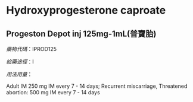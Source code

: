 # Hydroxyprogesterone caproate

## Progeston Depot inj 125mg-1mL(普寶胎)

*藥物代碼*：IPROD125

*給藥途徑*：I

*用法用量*：

Adult  IM
250 mg IM every 7 - 14 days; Recurrent miscarriage, Threatened abortion: 500 mg IM every 7 - 14 days


